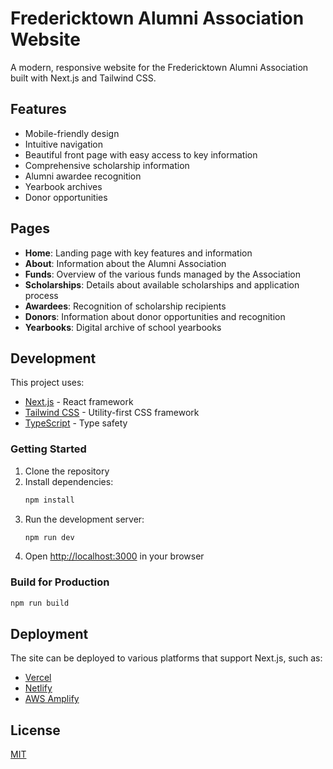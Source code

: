 # Fredericktown Alumni Association Website

A modern, responsive website for the Fredericktown Alumni Association built with Next.js and Tailwind CSS.

## Features

- Mobile-friendly design
- Intuitive navigation
- Beautiful front page with easy access to key information
- Comprehensive scholarship information
- Alumni awardee recognition
- Yearbook archives
- Donor opportunities

## Pages

- **Home**: Landing page with key features and information
- **About**: Information about the Alumni Association
- **Funds**: Overview of the various funds managed by the Association
- **Scholarships**: Details about available scholarships and application process
- **Awardees**: Recognition of scholarship recipients
- **Donors**: Information about donor opportunities and recognition
- **Yearbooks**: Digital archive of school yearbooks

## Development

This project uses:

- [Next.js](https://nextjs.org/) - React framework
- [Tailwind CSS](https://tailwindcss.com/) - Utility-first CSS framework
- [TypeScript](https://www.typescriptlang.org/) - Type safety

### Getting Started

1. Clone the repository
2. Install dependencies:
   ```bash
   npm install
   ```
3. Run the development server:
   ```bash
   npm run dev
   ```
4. Open [http://localhost:3000](http://localhost:3000) in your browser

### Build for Production

```bash
npm run build
```

## Deployment

The site can be deployed to various platforms that support Next.js, such as:

- [Vercel](https://vercel.com/)
- [Netlify](https://www.netlify.com/)
- [AWS Amplify](https://aws.amazon.com/amplify/)

## License

[MIT](LICENSE)
